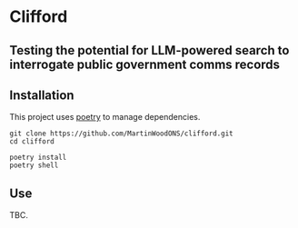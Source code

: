 # Clifford

## Testing the potential for LLM-powered search to interrogate public government comms records

## Installation

This project uses [poetry](https://python-poetry.org/) to manage dependencies.

```shell
git clone https://github.com/MartinWoodONS/clifford.git
cd clifford

poetry install
poetry shell
```

## Use

TBC.